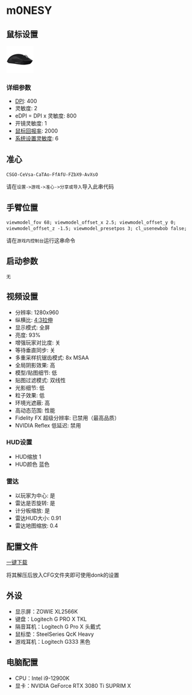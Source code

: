 # m0NESY

## 鼠标设置

![Logitech G PRO X Superlight 2 黑色](image.png)

### 详细参数

+ [DPI](https://baike.baidu.com/item/%E9%BC%A0%E6%A0%87%E5%88%86%E8%BE%A8%E7%8E%87/1230193): 400
+ 灵敏度: 2
+ eDPI = DPI x 灵敏度: 800
+ 开镜灵敏度: 1
+ [鼠标回报率](https://baike.baidu.com/item/%E9%BC%A0%E6%A0%87%E5%9B%9E%E6%8A%A5%E7%8E%87/4562980): 2000
+ [系统设置灵敏度](https://mbd.baidu.com/newspage/data/dtlandingsuper?nid=dt_4647532271748526525): 6

## 准心

`CSGO-CeVsa-CaTAo-FfAfU-FZbX9-AvXsO`

请在`设置->游戏->准心->分享或导入`导入此串代码

## 手臂位置

```
viewmodel_fov 68; viewmodel_offset_x 2.5; viewmodel_offset_y 0; viewmodel_offset_z -1.5; viewmodel_presetpos 3; cl_usenewbob false;
```

请在`游戏内控制台`运行这串命令

## 启动参数

`无`

## 视频设置

+ 分辨率: 1280x960
+ 纵横比: [4:3拉伸](https://www.bilibili.com/video/BV1Ep4y1e77S)
+ 显示模式: 全屏
+ 亮度: 93%
+ 增强玩家对比度: 关
+ 等待垂直同步: 关
+ 多重采样抗锯齿模式: 8x MSAA
+ 全局阴影效果: 高
+ 模型/贴图细节: 低
+ 贴图过滤模式: 双线性
+ 光影细节: 低
+ 粒子效果: 低
+ 环境光遮蔽: 高
+ 高动态范围: 性能
+ Fidelity FX 超级分辨率: 已禁用（最高品质）
+ NVIDIA Reflex 低延迟: 禁用

### HUD设置

+ HUD缩放 1
+ HUD颜色 蓝色

### 雷达

+ 以玩家为中心: 是
+ 雷达是否旋转: 是
+ 计分板缩放: 是
+ 雷达HUD大小: 0.91
+ 雷达地图缩放: 0.4

## 配置文件

[一键下载](https://prosettings.net/wp-content/uploads/m0nesy.zip?lastmod=2024-02-22+01%3A46%3A46)

将其解压后放入CFG文件夹即可使用donk的设置

## 外设

+ 显示屏：ZOWIE XL2566K
+ 键盘：Logitech G PRO X TKL
+ 隔音耳机：Logitech G Pro X 头戴式
+ 鼠标垫：SteelSeries QcK Heavy
+ 游戏耳机：Logitech G333 黑色

## 电脑配置

+ CPU：Intel i9-12900K
+ 显卡：NVIDIA GeForce RTX 3080 Ti SUPRIM X